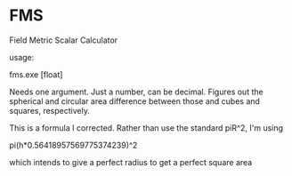 # FMS
Field Metric Scalar Calculator

usage: 

fms.exe [float]

Needs one argument. Just a number, can be decimal. 
Figures out the spherical and circular area difference between those and cubes and squares, respectively.

This is a formula I corrected. Rather than use the standard piR^2, I'm using

pi(h*0.56418957569775374239)^2

which intends to give a perfect radius to get a perfect square area
